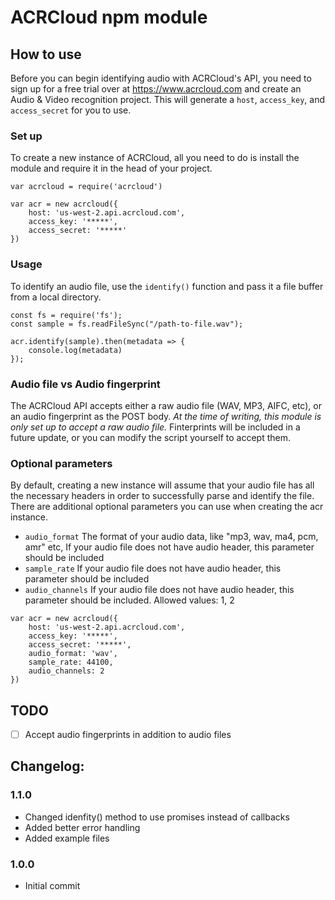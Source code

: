 # ACRCloud npm module

## How to use
Before you can begin identifying audio with ACRCloud's API, you need to sign up for a free trial over at https://www.acrcloud.com and create an Audio & Video recognition project. This will generate a `host`, `access_key`, and `access_secret` for you to use.

### Set up
To create a new instance of ACRCloud, all you need to do is install the module and require it in the head of your project.

```
var acrcloud = require('acrcloud')

var acr = new acrcloud({
    host: 'us-west-2.api.acrcloud.com',
    access_key: '*****',
    access_secret: '*****'
})
```
### Usage
To identify an audio file, use the `identify()` function and pass it a file buffer from a local directory.
```
const fs = require('fs');
const sample = fs.readFileSync("/path-to-file.wav");

acr.identify(sample).then(metadata => {
    console.log(metadata)
});
```

### Audio file vs Audio fingerprint
The ACRCloud API accepts either a raw audio file (WAV, MP3, AIFC, etc), or an audio fingerprint as the POST body. *At the time of writing, this module is only set up to accept a raw audio file.* Finterprints will be included in a future update, or you can modify the script yourself to accept them.

### Optional parameters
By default, creating a new instance will assume that your audio file has all the necessary headers in order to successfully parse and identify the file. There are additional optional parameters you can use when creating the acr instance.

* `audio_format` The format of your audio data, like "mp3, wav, ma4, pcm, amr" etc, If your audio file does not have audio header, this parameter should be included
* `sample_rate` If your audio file does not have audio header, this parameter should be included
* `audio_channels` If your audio file does not have audio header, this parameter should be included. Allowed values: 1, 2

```
var acr = new acrcloud({
    host: 'us-west-2.api.acrcloud.com',
    access_key: '*****',
    access_secret: '*****',
    audio_format: 'wav',
    sample_rate: 44100,
    audio_channels: 2
})
```

## TODO

- ☐ Accept audio fingerprints in addition to audio files

## Changelog:

### 1.1.0

* Changed idenfity() method to use promises instead of callbacks
* Added better error handling
* Added example files


### 1.0.0

* Initial commit


